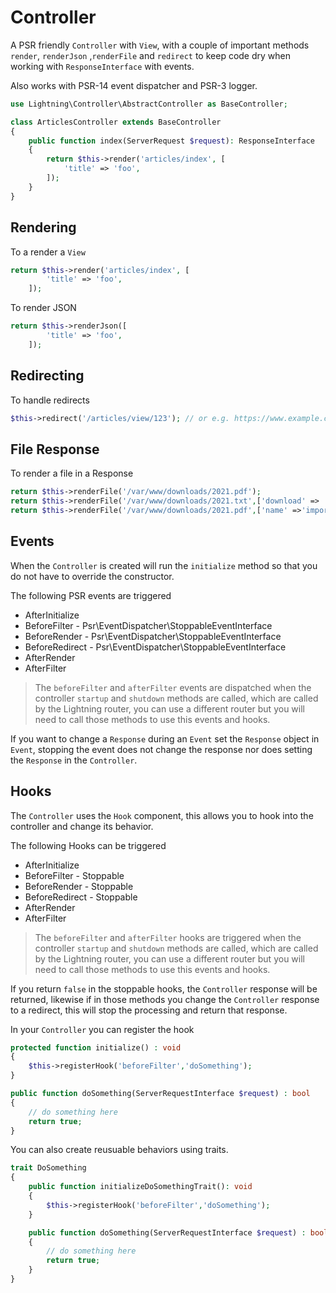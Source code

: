 # Controller

A PSR friendly `Controller` with `View`, with a couple of important methods `render`, `renderJson` ,`renderFile` and `redirect` to keep code dry when working with `ResponseInterface` with events.

Also works with  PSR-14 event dispatcher and PSR-3 logger.

```php
use Lightning\Controller\AbstractController as BaseController;

class ArticlesController extends BaseController
{
    public function index(ServerRequest $request): ResponseInterface
    {
        return $this->render('articles/index', [
            'title' => 'foo',
        ]);
    }
}
```

## Rendering

To a render a `View`

```php
return $this->render('articles/index', [
        'title' => 'foo',
    ]);
```

To render JSON

```php
return $this->renderJson([
        'title' => 'foo',
    ]);
```

## Redirecting

To handle redirects

```php
$this->redirect('/articles/view/123'); // or e.g. https://www.example.com
```

## File Response

To render a file in a Response

```php
return $this->renderFile('/var/www/downloads/2021.pdf');
return $this->renderFile('/var/www/downloads/2021.txt',['download' => 'false']); // To not force download
return $this->renderFile('/var/www/downloads/2021.pdf',['name' =>'important.pdf']); // To give the file a different name
```

## Events

When the `Controller` is created will run the `initialize` method so that you do not have to override the constructor.

The following PSR events are triggered

- AfterInitialize
- BeforeFilter - Psr\EventDispatcher\StoppableEventInterface
- BeforeRender - Psr\EventDispatcher\StoppableEventInterface
- BeforeRedirect - Psr\EventDispatcher\StoppableEventInterface
- AfterRender
- AfterFilter

> The `beforeFilter` and `afterFilter` events are dispatched when the controller `startup` and `shutdown` methods are called, which are called by the Lightning router, you can use a different router but you will need to call those methods to use this events and hooks.

If you want to change a `Response` during an `Event` set the `Response` object in `Event`, stopping the event does not change the response nor does setting the `Response` in the `Controller`.


## Hooks

The `Controller` uses the `Hook` component, this allows you to hook into the controller and change its behavior.

The following Hooks can be triggered

- AfterInitialize
- BeforeFilter - Stoppable
- BeforeRender - Stoppable
- BeforeRedirect - Stoppable
- AfterRender
- AfterFilter

> The `beforeFilter` and `afterFilter` hooks are triggered when the controller `startup` and `shutdown` methods are called, which are called by the Lightning router, you can use a different router but you will need to call those methods to use this events and hooks.

If you return `false` in the stoppable hooks, the `Controller` response will be returned, likewise if in those methods you change the `Controller` response to a redirect, this will stop the processing and return that response.


In your `Controller` you can register the hook

```php
protected function initialize() : void
{
    $this->registerHook('beforeFilter','doSomething');
}

public function doSomething(ServerRequestInterface $request) : bool 
{
    // do something here
    return true;
}

```

You can also create reusuable behaviors using traits.

```php
trait DoSomething
{
    public function initializeDoSomethingTrait(): void 
    {
        $this->registerHook('beforeFilter','doSomething');
    }

    public function doSomething(ServerRequestInterface $request) : bool 
    {
        // do something here
        return true;
    }
}
```